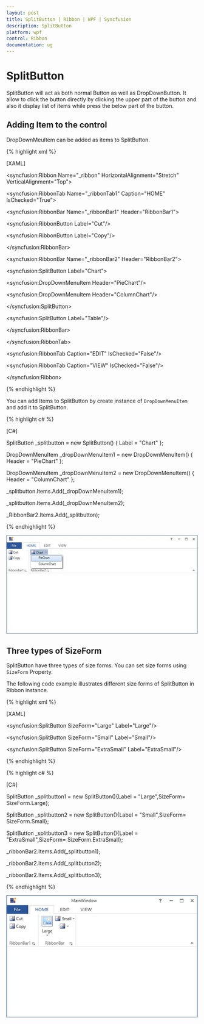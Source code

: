 ```yaml
---
layout: post
title: SplitButton | Ribbon | WPF | Syncfusion
description: SplitButton
platform: wpf
control: Ribbon
documentation: ug
---
```

# SplitButton

SplitButton will act as both normal Button as well as DropDownButton. It allow to click the button directly by clicking the upper part of the button and also it display list of items while press the below part of the button.

## Adding Item to the control

DropDownMeuItem can be added as items to SplitButton.

{% highlight xml %}

[XAML]

<syncfusion:Ribbon Name="_ribbon" HorizontalAlignment="Stretch" VerticalAlignment="Top">

<syncfusion:RibbonTab Name="_ribbonTab1" Caption="HOME"  IsChecked="True">

<syncfusion:RibbonBar Name="_ribbonBar1" Header="RibbonBar1">

<syncfusion:RibbonButton   Label="Cut"/>

<syncfusion:RibbonButton   Label="Copy"/>

</syncfusion:RibbonBar>

<syncfusion:RibbonBar Name="_ribbonBar2" Header="RibbonBar2">

<syncfusion:SplitButton Label="Chart">

<syncfusion:DropDownMenuItem Header="PieChart"/>

<syncfusion:DropDownMenuItem Header="ColumnChart"/>

</syncfusion:SplitButton>

<syncfusion:SplitButton Label="Table"/>

</syncfusion:RibbonBar>

</syncfusion:RibbonTab>

<syncfusion:RibbonTab Caption="EDIT"  IsChecked="False"/>

<syncfusion:RibbonTab Caption="VIEW"  IsChecked="False"/>

</syncfusion:Ribbon>

{% endhighlight %}

You can add Items to SplitButton by create instance of `DropDownMenuItem` and add it to SplitButton.

{% highlight c# %}

[C#]

SplitButton _splitbutton = new SplitButton() { Label = "Chart" };

DropDownMenuItem _dropDownMenuItem1 = new DropDownMenuItem() { Header = "PieChart" };

DropDownMenuItem _dropDownMenuItem2 = new DropDownMenuItem() { Header = "ColumnChart" };

_splitbutton.Items.Add(_dropDownMenuItem1);

_splitbutton.Items.Add(_dropDownMenuItem2);

_RibbonBar2.Items.Add(_splitbutton);

{% endhighlight %}

![](SplitButton_images/SplitButton_img1.jpeg)


## Three types of SizeForm

SplitButton have three types of size forms. You can set size forms using `SizeForm` Property.

The following code example illustrates different size forms of SplitButton in Ribbon instance.

{% highlight xml %}

[XAML]

<syncfusion:SplitButton SizeForm="Large" Label="Large"/>

<syncfusion:SplitButton SizeForm="Small" Label="Small"/>

<syncfusion:SplitButton SizeForm="ExtraSmall" Label="ExtraSmall"/>

{% endhighlight %}

{% highlight c# %}

[C#]

SplitButton _splitbutton1 = new SplitButton(){Label = "Large",SizeForm= SizeForm.Large};

SplitButton _splitbutton2 = new SplitButton(){Label = "Small",SizeForm= SizeForm.Small};

SplitButton _splitbutton3 = new SplitButton(){Label = "ExtraSmall",SizeForm= SizeForm.ExtraSmall};

_ribbonBar2.Items.Add(_splitbutton1);

_ribbonBar2.Items.Add(_splitbutton2);

_ribbonBar2.Items.Add(_splitbutton3);

{% endhighlight %}

![](SplitButton_images/SplitButton_img2.jpeg)

